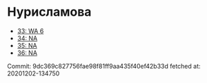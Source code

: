 # Нурисламова
- [33: WA 6](33.md)
- [34: NA](34.md)
- [35: NA](35.md)
- [36: NA](36.md)

Commit: 9dc369c827756fae98f81ff9aa435f40ef42b33d
 fetched at: 20201202-134750
